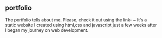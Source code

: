 ## portfolio
The portfolio tells about me. Please, check it out using the link-  ~
It's a static website I created using html,css and javascript just a few weeks after I began my journey on web development. 
